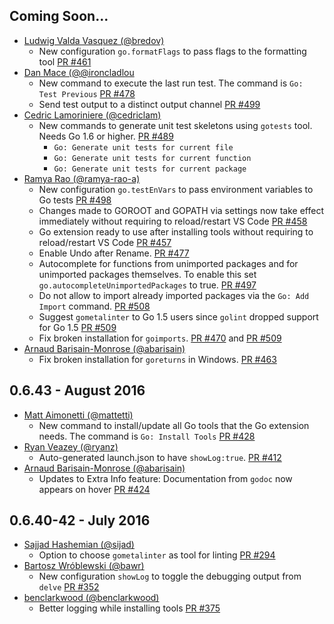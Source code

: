 ## Coming Soon...
* [Ludwig Valda Vasquez (@bredov)](https://github.com/bredov)
    * New configuration `go.formatFlags` to pass flags to the formatting tool [PR #461](https://github.com/Microsoft/vscode-go/pull/461)
* [Dan Mace (@@ironcladlou](https://github.com/ironcladlou)
    * New command to execute the last run test. The command is `Go: Test Previous` [PR #478](https://github.com/Microsoft/vscode-go/pull/478)
    * Send test output to a distinct output channel [PR #499](https://github.com/Microsoft/vscode-go/pull/499)
* [Cedric Lamoriniere (@cedriclam)](https://github.com/cedriclam)
    * New commands to generate unit test skeletons using `gotests` tool. Needs Go 1.6 or higher. [PR #489](https://github.com/Microsoft/vscode-go/pull/489)
       * `Go: Generate unit tests for current file`
       * `Go: Generate unit tests for current function`
       * `Go: Generate unit tests for current package`
* [Ramya Rao (@ramya-rao-a)](https://github.com/ramya-rao-a)
    * New configuration `go.testEnVars` to pass environment variables to Go tests [PR #498](https://github.com/Microsoft/vscode-go/pull/498)
    * Changes made to GOROOT and GOPATH via settings now take effect immediately without requiring to reload/restart VS Code [PR #458](https://github.com/Microsoft/vscode-go/pull/458)
    * Go extension ready to use after installing tools without requiring to reload/restart VS Code [PR #457](https://github.com/Microsoft/vscode-go/pull/457)
    * Enable Undo after Rename. [PR #477](https://github.com/Microsoft/vscode-go/pull/477)
    * Autocomplete for functions from unimported packages and for unimported packages themselves. To enable this set  `go.autocompleteUnimportedPackages` to true. [PR #497](https://github.com/Microsoft/vscode-go/pull/497)
    * Do not allow to import already imported packages via the `Go: Add Import` command. [PR #508](https://github.com/Microsoft/vscode-go/pull/508)
    * Suggest `gometalinter` to Go 1.5 users since `golint` dropped support for Go 1.5 [PR #509](https://github.com/Microsoft/vscode-go/pull/509)
    * Fix broken installation for `goimports`. [PR #470](https://github.com/Microsoft/vscode-go/pull/470) and [PR #509](https://github.com/Microsoft/vscode-go/pull/509)
* [Arnaud Barisain-Monrose (@abarisain)](https://github.com/abarisain)
    * Fix broken installation for `goreturns` in Windows. [PR #463](https://github.com/Microsoft/vscode-go/pull/463)

## 0.6.43 - August 2016
* [Matt Aimonetti (@mattetti)](https://github.com/mattetti)
    * New command to install/update all Go tools that the Go extension needs. The command is `Go: Install Tools` [PR #428](https://github.com/Microsoft/vscode-go/pull/428)
* [Ryan Veazey (@ryanz)](https://github.com/ryanvz)
    * Auto-generated launch.json to have `showLog:true`. [PR #412](https://github.com/Microsoft/vscode-go/pull/412)
* [Arnaud Barisain-Monrose (@abarisain)](https://github.com/abarisain)
    * Updates to Extra Info feature: Documentation from `godoc` now appears on hover [PR #424](https://github.com/Microsoft/vscode-go/pull/424)

## 0.6.40-42 - July 2016
* [Sajjad Hashemian (@sijad)](https://github.com/sijad)
    * Option to choose `gometalinter` as tool for linting [PR #294](https://github.com/Microsoft/vscode-go/pull/294)
* [Bartosz Wróblewski (@bawr)](https://github.com/bawr)
    * New configuration `showLog` to toggle the debugging output from `delve` [PR #352](https://github.com/Microsoft/vscode-go/pull/352)
* [benclarkwood (@benclarkwood)](https://github.com/benclarkwood)
    * Better logging while installing tools [PR #375](https://github.com/Microsoft/vscode-go/pull/375)
